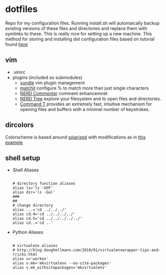 dotfiles
========

Repo for my configuration files. Running install.sh will automaically backup existing versions of these files and directories and replace them with symlinks to these. This is really nice for setting up a new machine.
This method for storing and installing dot configuration files based on tutorial found [here](http://blog.smalleycreative.com/tutorials/using-git-and-github-to-manage-your-dotfiles/ "here")

vim
--------

+ .vimrc
+ plugins (included as submodules)
  - [vundle](https://github.com/gmarik/vundle "vundle")     vim plugin management
  - [matchit](https://github.com/tsaleh/vim-matchit "matchit")      configure % to match more than just 
single characters
  - [NERD Commenter](https://github.com/scrooloose/nerdcommenter "NERD Commenter")      comment enhancemnet
  - [NERD Tree](https://github.com/scrooloose/nerdtree "NERD Tree")     explore your filesystem and to open files and directories.
  - [Command T](https://github.com/wincent/Command-T "command-T")     provides an extremely fast, intuitive mechanism for
opening files and buffers with a minimal number of keystrokes.


dircolors
---------

Colorscheme is based around [solarized](http://ethanschoonover.com/solarized/ "solarized") with modifications as in [this example](http://archlinux.me/w0ng/2012/04/21/better-dircolors-with-solarized/ "dircolors")


shell setup
---------

+ Shell Aliases
  <pre><code>
  # directory function aliases
  alias ls='ls -GHf'
  alias dir='ls -Gal'
  ###
  ##
  # change directory
  alias ...='cd ../../../'
  alias cd.4='cd ../../../../'
  alias cd.5='cd ../../../../../'
  alias cd..='cd ..'
  </code></pre>

+ Python Aliases
  <pre><code>
  # virtualenv aliases
  # http://blog.doughellmann.com/2010/01/virtualenvwrapper-tips-and-tricks.html
  alias v='workon'
  alias v.mk='mkvirtualenv --no-site-packages'
  alias v.mk_withsitepackages='mkvirtualenv'
  </code></pre>
